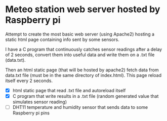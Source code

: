 # Meteo station web server hosted by Raspberry pi

Attempt to create the most basic web server (using Apache2) hosting a static html page containing info sent by some sensors.

I have a C program that continuously catches sensor readings after a delay of 2 seconds, convert them into useful data and write them on a .txt file (data.txt).

Then an html static page (that will be hosted by apache2) fetch data from data.txt file (must be in the same directory of index.html). This page reload itself every 2 seconds.

- [x] html static page that read .txt file and autoreload itself 
- [x] C program that write results in a .txt file (random generated value that simulates sensor reading)
- [ ] DHT11 temperature and humidity sensor that sends data to some Raspberry pi pins
